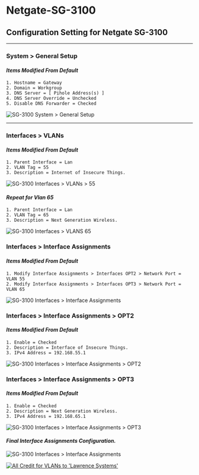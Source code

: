 # Netgate-SG-3100


## Configuration Setting for Netgate SG-3100

--- 

### **System > General Setup**

#### *Items Modified From Default*

    1. Hostname = Gateway
    2. Domain = Workgroup
    3. DNS Server = [ Pihole Address(s) ]
    4. DNS Server Override = Unchecked
    5. Disable DNS Forwarder = Checked

![SG-3100 System > General Setup](https://github.com/cool1two/Netgate-SG-3100/blob/n00000001/images/System-General-Setup.png)

---

### **Interfaces > VLANs**

#### *Items Modified From Default*

    1. Parent Interface = Lan
    2. VLAN Tag = 55
    3. Description = Internet of Insecure Things.

![SG-3100 Interfaces > VLANs > 55](https://github.com/cool1two/Netgate-SG-3100/blob/n00000001/images/Interfaces-Vlan-55.png)

#### *Repeat for Vlan 65*

    1. Parent Interface = Lan
    2. VLAN Tag = 65
    3. Description = Next Generation Wireless.

![SG-3100 Interfaces > VLANS 65](https://github.com/cool1two/Netgate-SG-3100/blob/n00000001/images/Interfaces-Vlan-65.png)

### **Interfaces > Interface Assignments**

#### *Items Modified From Default*

    1. Modify Interface Assignments > Interfaces OPT2 > Network Port = VLAN 55
    2. Modify Interface Assignments > Interfaces OPT3 > Network Port = VLAN 65

![SG-3100 Interfaces > Interface Assignments](https://github.com/cool1two/Netgate-SG-3100/blob/n00000001/images/Interfaces-Interface-Assignments.png)

### **Interfaces > Interface Assignments > OPT2**

#### *Items Modified From Default*

    1. Enable = Checked
    2. Description = Interface of Insecure Things.
    3. IPv4 Address = 192.168.55.1

![SG-3100 Interfaces > Interface Assignments > OPT2](https://github.com/cool1two/Netgate-SG-3100/blob/n00000001/images/Interfaces_OPT2_VLAN.55.png)

### **Interfaces > Interface Assignments > OPT3**

#### *Items Modified From Default*

    1. Enable = Checked
    2. Description = Next Generation Wireless.
    3. IPv4 Address = 192.168.65.1

![SG-3100 Interfaces > Interface Assignments > OPT3](https://github.com/cool1two/Netgate-SG-3100/blob/n00000001/images/Interfaces_OPT2_VLAN.65.png)

#### *Final Interface Assignments Configuration.*

![SG-3100 Interfaces > Interface Assignments](https://github.com/cool1two/Netgate-SG-3100/blob/n00000001/images/Interfaces-Interface-Assignments2.png)


[![All Credit for VLANs to 'Lawrence Systems'](http://img.youtube.com/vi/b2w1Ywt081o/0.jpg)](http://www.youtube.com/watch?v=YOUTUb2w1Ywt081o)